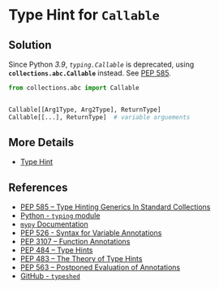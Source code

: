 # Type Hint for `Callable`

## Solution

Since Python *3.9*, *`typing.Callable`* is deprecated,
using **`collections.abc.Callable`** instead.
See [PEP 585](https://peps.python.org/pep-0585/ "PEP 585 - Type Hinting Generics In Standard Collections").

```python
from collections.abc import Callable


Callable[[Arg1Type, Arg2Type], ReturnType]
Callable[[...], ReturnType]  # variable arguements
```

## More Details

- [Type Hint](https://leven-cn.github.io/python-cookbook/more/core/type_hint)

## References

- [PEP 585 – Type Hinting Generics In Standard Collections](https://peps.python.org/pep-0585/)
- [Python - `typing` module](https://docs.python.org/3/library/typing.html)
- [`mypy` Documentation](https://mypy.readthedocs.io/en/latest/)
- [PEP 526 - Syntax for Variable Annotations](https://peps.python.org/pep-0526/)
- [PEP 3107 – Function Annotations](https://peps.python.org/pep-3107/)
- [PEP 484 – Type Hints](https://peps.python.org/pep-0484/)
- [PEP 483 – The Theory of Type Hints](https://peps.python.org/pep-0483/)
- [PEP 563 – Postponed Evaluation of Annotations](https://peps.python.org/pep-0563/)
- [GitHub - `typeshed`](https://github.com/python/typeshed)

